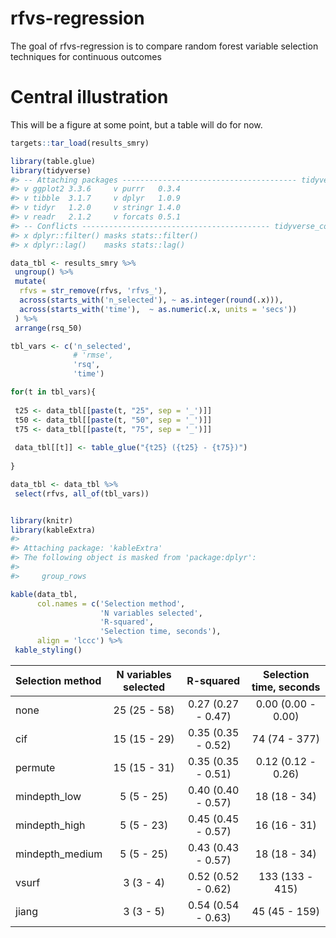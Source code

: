 
<!-- README.md is generated from README.Rmd. Please edit that file -->

# rfvs-regression

<!-- badges: start -->
<!-- badges: end -->

The goal of rfvs-regression is to compare random forest variable
selection techniques for continuous outcomes

# Central illustration

This will be a figure at some point, but a table will do for now.

``` r
targets::tar_load(results_smry)

library(table.glue)
library(tidyverse)
#> -- Attaching packages --------------------------------------- tidyverse 1.3.1 --
#> v ggplot2 3.3.6     v purrr   0.3.4
#> v tibble  3.1.7     v dplyr   1.0.9
#> v tidyr   1.2.0     v stringr 1.4.0
#> v readr   2.1.2     v forcats 0.5.1
#> -- Conflicts ------------------------------------------ tidyverse_conflicts() --
#> x dplyr::filter() masks stats::filter()
#> x dplyr::lag()    masks stats::lag()

data_tbl <- results_smry %>% 
 ungroup() %>% 
 mutate(
  rfvs = str_remove(rfvs, 'rfvs_'),
  across(starts_with('n_selected'), ~ as.integer(round(.x))),
  across(starts_with('time'),  ~ as.numeric(.x, units = 'secs'))
 ) %>% 
 arrange(rsq_50)

tbl_vars <- c('n_selected',
              # 'rmse', 
              'rsq',
              'time')

for(t in tbl_vars){
 
 t25 <- data_tbl[[paste(t, "25", sep = '_')]]
 t50 <- data_tbl[[paste(t, "50", sep = '_')]]
 t75 <- data_tbl[[paste(t, "75", sep = '_')]]
 
 data_tbl[[t]] <- table_glue("{t25} ({t25} - {t75})")
 
}

data_tbl <- data_tbl %>% 
 select(rfvs, all_of(tbl_vars))


library(knitr)
library(kableExtra)
#> 
#> Attaching package: 'kableExtra'
#> The following object is masked from 'package:dplyr':
#> 
#>     group_rows

kable(data_tbl,
      col.names = c('Selection method',
                    'N variables selected',
                    'R-squared',
                    'Selection time, seconds'),
      align = 'lccc') %>% 
 kable_styling()
```

<table class="table" style="margin-left: auto; margin-right: auto;">
<thead>
<tr>
<th style="text-align:left;">
Selection method
</th>
<th style="text-align:center;">
N variables selected
</th>
<th style="text-align:center;">
R-squared
</th>
<th style="text-align:center;">
Selection time, seconds
</th>
</tr>
</thead>
<tbody>
<tr>
<td style="text-align:left;">
none
</td>
<td style="text-align:center;">
25 (25 - 58)
</td>
<td style="text-align:center;">
0.27 (0.27 - 0.47)
</td>
<td style="text-align:center;">
0.00 (0.00 - 0.00)
</td>
</tr>
<tr>
<td style="text-align:left;">
cif
</td>
<td style="text-align:center;">
15 (15 - 29)
</td>
<td style="text-align:center;">
0.35 (0.35 - 0.52)
</td>
<td style="text-align:center;">
74 (74 - 377)
</td>
</tr>
<tr>
<td style="text-align:left;">
permute
</td>
<td style="text-align:center;">
15 (15 - 31)
</td>
<td style="text-align:center;">
0.35 (0.35 - 0.51)
</td>
<td style="text-align:center;">
0.12 (0.12 - 0.26)
</td>
</tr>
<tr>
<td style="text-align:left;">
mindepth_low
</td>
<td style="text-align:center;">
5 (5 - 25)
</td>
<td style="text-align:center;">
0.40 (0.40 - 0.57)
</td>
<td style="text-align:center;">
18 (18 - 34)
</td>
</tr>
<tr>
<td style="text-align:left;">
mindepth_high
</td>
<td style="text-align:center;">
5 (5 - 23)
</td>
<td style="text-align:center;">
0.45 (0.45 - 0.57)
</td>
<td style="text-align:center;">
16 (16 - 31)
</td>
</tr>
<tr>
<td style="text-align:left;">
mindepth_medium
</td>
<td style="text-align:center;">
5 (5 - 25)
</td>
<td style="text-align:center;">
0.43 (0.43 - 0.57)
</td>
<td style="text-align:center;">
18 (18 - 34)
</td>
</tr>
<tr>
<td style="text-align:left;">
vsurf
</td>
<td style="text-align:center;">
3 (3 - 4)
</td>
<td style="text-align:center;">
0.52 (0.52 - 0.62)
</td>
<td style="text-align:center;">
133 (133 - 415)
</td>
</tr>
<tr>
<td style="text-align:left;">
jiang
</td>
<td style="text-align:center;">
3 (3 - 5)
</td>
<td style="text-align:center;">
0.54 (0.54 - 0.63)
</td>
<td style="text-align:center;">
45 (45 - 159)
</td>
</tr>
</tbody>
</table>
